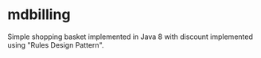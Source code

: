 # mdbilling

Simple shopping basket implemented in Java 8 with discount implemented using "Rules Design Pattern".
